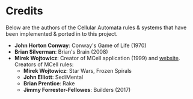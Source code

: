 # Credits

Below are the authors of the Cellular Automata rules & systems that have been implemented & ported in to this project.

- **John Horton Conway**: Conway's Game of Life (1970)
- **Brian Silverman**: Brian's Brain (2008)
- **Mirek Wojtowicz**: Creator of MCell application (1999) and [website](http://psoup.math.wisc.edu/mcell/). Creators of MCell rules:
  - **Mirek Wojtowicz**: Star Wars, Frozen Spirals
  - **John Elliott**: SediMental
  - **Brian Prentice**: Rake
  - **Jimmy Forrester-Fellowes**: Builders (2017)
